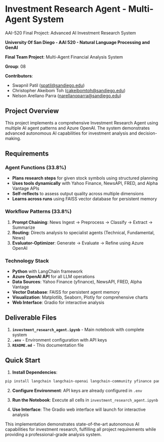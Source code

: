 # Investment Research Agent - Multi-Agent System
AAI-520 Final Project: Advanced AI Investment Research System

**University Of San Diego - AAI 520 - Natural Language Processing and GenAI**

**Final Team Project**: Multi-Agent Financial Analysis System

**Group**: 08

**Contributors**:
- Swapnil Patil (spatil@sandiego.edu)
- Christopher Akeibom Toh (cakeibomtoh@sandiego.edu)
- Nelson Arellano Parra (narellanoparra@sandiego.edu)

## Project Overview

This project implements a comprehensive Investment Research Agent using multiple AI agent patterns and Azure OpenAI. The system demonstrates advanced autonomous AI capabilities for investment analysis and decision-making.

## Requirements

### **Agent Functions (33.8%)**
- **Plans research steps** for given stock symbols using structured planning
- **Uses tools dynamically** with Yahoo Finance, NewsAPI, FRED, and Alpha Vantage APIs
- **Self-reflects** to assess output quality across multiple dimensions
- **Learns across runs** using FAISS vector database for persistent memory

### **Workflow Patterns (33.8%)**
1. **Prompt Chaining**: News Ingest → Preprocess → Classify → Extract → Summarize
2. **Routing**: Directs analysis to specialist agents (Technical, Fundamental, News)
3. **Evaluator-Optimizer**: Generate → Evaluate → Refine using Azure OpenAI

### **Technology Stack**
- **Python** with LangChain framework
- **Azure OpenAI API** for all LLM operations
- **Data Sources**: Yahoo Finance (yfinance), NewsAPI, FRED, Alpha Vantage
- **Vector Database**: FAISS for persistent agent memory
- **Visualization**: Matplotlib, Seaborn, Plotly for comprehensive charts
- **Web Interface**: Gradio for interactive analysis

## Deliverable Files

1. **`investment_research_agent.ipynb`** - Main notebook with complete system
2. **`.env`** - Environment configuration with API keys
3. **`README.md`** - This documentation file

## Quick Start

1. **Install Dependencies**:
```bash
pip install langchain langchain-openai langchain-community yfinance pandas numpy matplotlib seaborn plotly gradio faiss-cpu python-dotenv requests fredapi newsapi-python
```

2. **Configure Environment**: API keys are already configured in `.env`

3. **Run the Notebook**: Execute all cells in `investment_research_agent.ipynb`

4. **Use Interface**: The Gradio web interface will launch for interactive analysis

This implementation demonstrates state-of-the-art autonomous AI capabilities for investment research, fulfilling all project requirements while providing a professional-grade analysis system.
